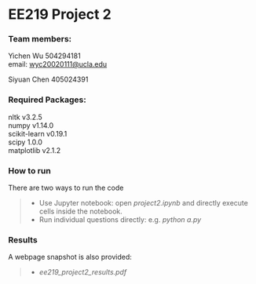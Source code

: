 # EE219 Project 2

### Team members:
  
Yichen Wu 504294181  
email: wyc20020111@ucla.edu  

Siyuan Chen 405024391

### Required Packages:
nltk v3.2.5  
numpy v1.14.0  
scikit-learn v0.19.1  
scipy 1.0.0  
matplotlib v2.1.2  

### How to run
There are two ways to run the code
> * Use Jupyter notebook: open *project2.ipynb* and directly execute cells inside the notebook.
> * Run individual questions directly: e.g. *python a.py*

### Results
A webpage snapshot is also provided:
>* *ee219_project2_results.pdf*
